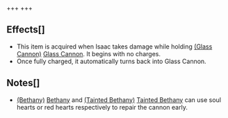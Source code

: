 +++
+++

Effects[]
---------


* This item is acquired when Isaac takes damage while holding [(Glass Cannon)](/wiki/Glass_Cannon "Glass Cannon") [Glass Cannon](/wiki/Glass_Cannon "Glass Cannon"). It begins with no charges.
* Once fully charged, it automatically turns back into Glass Cannon.


Notes[]
-------


* [(Bethany)](/wiki/Bethany "Bethany") [Bethany](/wiki/Bethany "Bethany") and  [(Tainted Bethany)](/wiki/Tainted_Bethany "Tainted Bethany") [Tainted Bethany](/wiki/Tainted_Bethany "Tainted Bethany") can use soul hearts or red hearts respectively to repair the cannon early.


